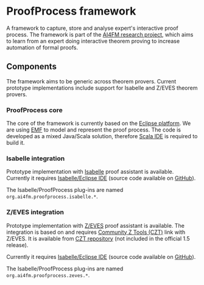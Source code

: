 # ProofProcess framework

A framework to capture, store and analyse expert's interactive proof process. The framework is part of the [AI4FM research project][ai4fm], which aims to learn from an expert doing interactive theorem proving to increase automation of formal proofs.

## Components

The framework aims to be generic across theorem provers. Current prototype implementations include support for Isabelle and Z/EVES theorem provers.

### ProofProcess core

The core of the framework is currently based on the [Eclipse platform][eclipse]. We are using [EMF][emf] to model and represent the proof process. The code is developed as a mixed Java/Scala solution, therefore [Scala IDE][scala-ide] is required to build it.

### Isabelle integration

Prototype implementation with [Isabelle][isabelle] proof assistant is available. Currently it requires [Isabelle/Eclipse IDE][isabelle-eclipse] (source code available on [GitHub][isabelle-eclipse]).

The Isabelle/ProofProcess plug-ins are named `org.ai4fm.proofprocess.isabelle.*`.

### Z/EVES integration

Prototype implementation with [Z/EVES][zeves] proof assistant is available. The integration is based on and requires [Community Z Tools (CZT)][czt] link with Z/EVES. It is available from [CZT repository][czt-repo] (not included in the official 1.5 release).

Currently it requires [Isabelle/Eclipse IDE][isabelle-eclipse] (source code available on [GitHub][isabelle-eclipse]).

The Isabelle/ProofProcess plug-ins are named `org.ai4fm.proofprocess.zeves.*`.


[ai4fm]: http://www.ai4fm.org
[eclipse]: http://www.eclipse.org
[emf]: http://www.eclipse.org/modeling/emf/
[scala-ide]: http://scala-ide.org/
[isabelle]: http://www.cl.cam.ac.uk/research/hvg/isabelle/
[isabelle-eclipse]: http://github.com/andriusvelykis/isabelle-eclipse
[zeves]: http://oracanada.com/z-eves/welcome.html
[czt]: http://czt.sourceforge.net/
[czt-repo]: http://sourceforge.net/projects/czt/develop
